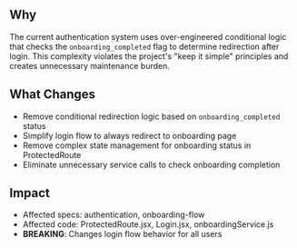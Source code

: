 ## Why
The current authentication system uses over-engineered conditional logic that checks the `onboarding_completed` flag to determine redirection after login. This complexity violates the project's "keep it simple" principles and creates unnecessary maintenance burden.

## What Changes
- Remove conditional redirection logic based on `onboarding_completed` status
- Simplify login flow to always redirect to onboarding page
- Remove complex state management for onboarding status in ProtectedRoute
- Eliminate unnecessary service calls to check onboarding completion

## Impact
- Affected specs: authentication, onboarding-flow
- Affected code: ProtectedRoute.jsx, Login.jsx, onboardingService.js
- **BREAKING**: Changes login flow behavior for all users
